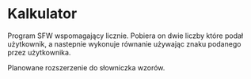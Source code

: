 # Kalkulator

Program SFW wspomagający licznie.
Pobiera on dwie liczby które podał użytkownik, a nastepnie wykonuje równanie używając znaku podanego przez użytkownika.


Planowane rozszerzenie do słowniczka wzorów.
